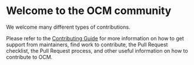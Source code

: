 # Welcome to the OCM community

We welcome many different types of contributions.

Please refer to the [Contributing Guide](https://github.com/open-component-model/.github/blob/main/CONTRIBUTING.md) for more information on how to get support from maintainers, find work to contribute, the Pull Request checklist, the Pull Request process, and other useful information on how to contribute to OCM.

